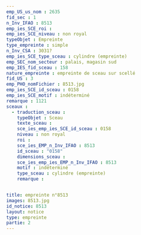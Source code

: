 ```yaml
---
emp_US_us_nom : 2635
fid_sec : 1
n_Inv_IFAO : 8513
emp_ies_SCE_roi : 
emp_ies_SCE_niveau : non royal
typeObjet : Empreinte
type_empreinte : simple
n_Inv_CSA : 3031?
emp_ies_SCE_type_sceau : cylindre (empreinte)
emp_SEC_nom_secteur : palais, magasin sud
emp_IES_fid_sceau : 158
nature_empreinte : empreinte de sceau sur scellé
fid_US : 3
emp_PHO_nomFichier : 8513.jpg
emp_ies_SCE_id_sceau : 0158
emp_ies_SCE_motif : indéterminé
remarque : 1121
sceaux :
  - traduction_sceau : 
    typeObjet : Sceau
    texte_sceau : 
    sce_ies_emp_ies_SCE_id_sceau : 0158
    niveau : non royal
    roi : 
    sce_ies_EMP_n_Inv_IFAO : 8513
    id_sceau : "0158"
    dimensions_sceau : 
    sce_ies_emp_ies_EMP_n_Inv_IFAO : 8513
    motif : indéterminé
    type_sceau : cylindre (empreinte)
    remarque : 


title: empreinte n°8513
images: 8513.jpg
id_notice: 8513
layout: notice
type: empreinte
partie: 2
---
```

